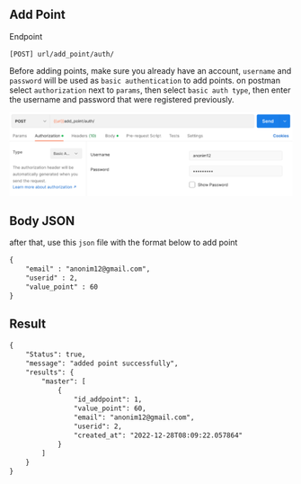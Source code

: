 ## Add Point

Endpoint
````
[POST] url/add_point/auth/ 
````
Before adding points, make sure you already have an account, ``username``  and ``password`` will be used as ``basic authentication`` to add points. on postman select ``authorization`` next to ``params``, then select ``basic auth type``, then enter the username and password that were registered previously.

![basic_auth_images](basic_auth.png)

## Body JSON
after that, use this ``json`` file with the format below to add point
````
{
    "email" : "anonim12@gmail.com",
    "userid" : 2,
    "value_point" : 60
}
````
## Result
````
{
    "Status": true,
    "message": "added point successfully",
    "results": {
        "master": [
            {
                "id_addpoint": 1,
                "value_point": 60,
                "email": "anonim12@gmail.com",
                "userid": 2,
                "created_at": "2022-12-28T08:09:22.057864"
            }
        ]
    }
}
````